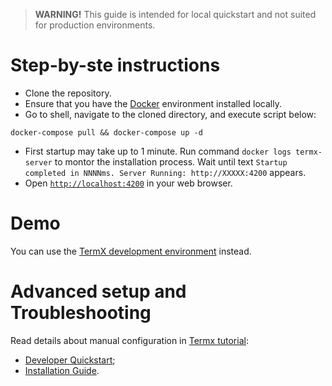 > **WARNING!**
> This guide is intended for local quickstart and not suited for production environments.

# Step-by-ste instructions

- Clone the repository.
- Ensure that you have the [Docker](https://docs.docker.com/get-docker/) environment installed locally.
- Go to shell, navigate to the cloned directory, and execute script below:
```
docker-compose pull && docker-compose up -d
```
- First startup may take up to 1 minute. Run command `docker logs termx-server` to montor the installation process. Wait until text `Startup completed in NNNNms. Server Running: http://XXXXX:4200` appears. 
- Open [`http://localhost:4200`](http://localhost:4200) in your web browser.

# Demo

You can use the [TermX development environment](https://termx.kodality.dev/) instead.

# Advanced setup and Troubleshooting

Read details about manual configuration in [Termx tutorial](https://termx.kodality.dev/wiki/termx-tutorial/about): 
- [Developer Quickstart](https://termx.kodality.dev/wiki/termx-tutorial/developer-quickstart);
- [Installation Guide](https://termx.kodality.dev/wiki/termx-tutorial/installation-guide).

